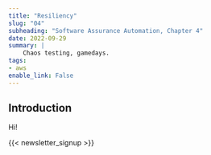 ```yaml
---
title: "Resiliency"
slug: "04"
subheading: "Software Assurance Automation, Chapter 4"
date: 2022-09-29
summary: |
    Chaos testing, gamedays.
tags:
- aws
enable_link: False
---
```


## Introduction

Hi!

{{< newsletter_signup >}}